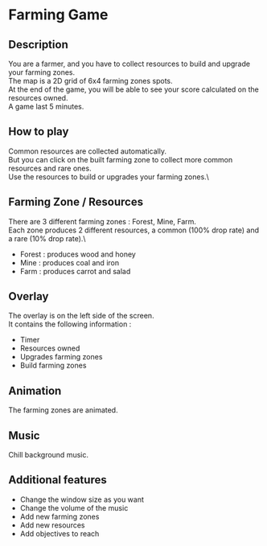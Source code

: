# Farming Game

## Description
You are a farmer, and you have to collect resources to build and upgrade your farming zones.\
The map is a 2D grid of 6x4 farming zones spots.\
At the end of the game, you will be able to see your score calculated on the resources owned.\
A game last 5 minutes.

## How to play
Common resources are collected automatically.\
But you can click on the built farming zone to collect more common resources and rare ones.\
Use the resources to build or upgrades your farming zones.\

## Farming Zone / Resources
There are 3 different farming zones : Forest, Mine, Farm.\
Each zone produces 2 different resources, a common (100% drop rate) and a rare (10% drop rate).\
- Forest : produces wood and honey
- Mine : produces coal and iron
- Farm : produces carrot and salad

## Overlay
The overlay is on the left side of the screen.\
It contains the following information :
- Timer
- Resources owned
- Upgrades farming zones
- Build farming zones

## Animation
The farming zones are animated.

## Music
Chill background music.

## Additional features
- Change the window size as you want
- Change the volume of the music
- Add new farming zones
- Add new resources
- Add objectives to reach